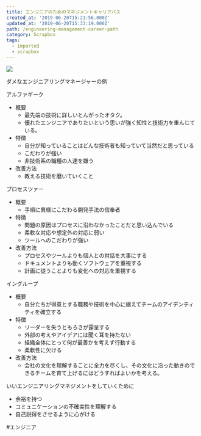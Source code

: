 ```yaml
---
title: エンジニアのためのマネジメントキャリアパス
created_at: '2019-06-20T15:21:56.000Z'
updated_at: '2019-06-20T15:33:19.000Z'
path: /engineering-management-career-path
category: Scrapbox
tags:
  - imported
  - scrapbox
---
```

![](https://images-na.ssl-images-amazon.com/images/I/51sEua-%2BejL._SX350_BO1,204,203,200_.webp)

ダメなエンジニアリングマネージャーの例

アルファギーク
- 概要
  - 最先端の技術に詳しいとんがったオタク。
  - 優れたエンジニアでありたいという思いが強く知性と技術力を重んじている。	
- 特徴
  - 自分が知っていることはどんな技術者も知っていて当然だと思っている
  - こだわりが強い
  - 非技術系の職種の人達を嫌う	
- 改善方法
  - 教える技術を磨いていくこと

プロセスツァー
- 概要
  - 手順に異様にこだわる開発手法の信奉者
- 特徴
  - 問題の原因はプロセスに沿わなかったことだと思い込んでいる
  - 柔軟な対応や想定外の対応に弱い
  - ツールへのこだわりが強い	
- 改善方法
  - プロセスやツールよりも個人との対話を大事にする
  - ドキュメントよりも動くソフトウェアを重視する
  - 計画に従うことよりも変化への対応を重視する


イングループ
- 概要
  - 自分たちが得意とする職務や技術を中心に据えてチームのアイデンティティを確立する	
- 特徴
  - リーダーを失うともろさが露呈する
  - 外部の考えやアイデアには聞く耳を持たない
  - 組織全体にとって何が最善かを考えず行動する
  - 柔軟性に欠ける
- 改善方法
  - 会社の文化を理解することに全力を尽くし、その文化に沿った動きのできるチームを育て上げるにはどうすればよいかを考える。

いいエンジニアリングマネジメントをしていくために
- 余裕を持つ
- コミュニケーションの不確実性を理解する
- 自己説得をさせるように心がける

#エンジニア
